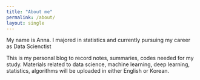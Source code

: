```yaml
---
title: "About me"
permalink: /about/
layout: single
---
```



My name is Anna. I majored in statistics and currently pursuing my career as Data Scienctist

This is my personal blog to record notes, summaries, codes needed for my study. Materials related to data science, machine learning, deep learning, statistics, algorithms will be uploaded in either English or Korean. 
